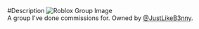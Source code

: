 #Description
<img src="" alt="Roblox Group Image" data-group-id="12188906" class="roblox-group-image"><br>
A group I've done commissions for. Owned by [@JustLikeB3nny](https://www.roblox.com/users/1802388929/profile#!/about).
